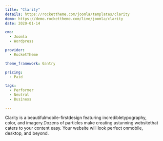 ```yaml
---
title: "Clarity"
details: https://rockettheme.com/joomla/templates/clarity
demo: https://demo.rockettheme.com/live/joomla/clarity
date: 2020-01-14

cms: 
  - Joomla
  - Wordpress

provider: 
  - RocketTheme

theme_framework: Gantry

pricing:
  - Paid

tags:
  - Performer
  - Neutral
  - Business

---
```


Clarity is a beautifulmobile-firstdesign featuring incredibletypography, color, and imagery.Dozens of particles make creating astunning websitethat caters to your content easy. Your website will look perfect onmobile, desktop, and beyond.